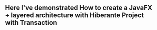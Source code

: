 ## Here I've demonstrated How to create a JavaFX + layered architecture with Hiberante Project with Transaction 


